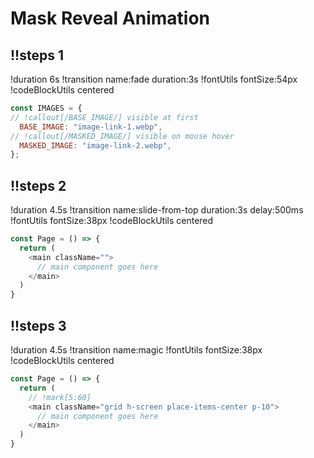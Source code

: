 
# Mask Reveal Animation

## !!steps 1

!duration 6s 
!transition name:fade duration:3s
!fontUtils fontSize:54px
!codeBlockUtils centered


```js ! preparing assets
const IMAGES = {
// !callout[/BASE_IMAGE/] visible at first
  BASE_IMAGE: "image-link-1.webp",
// !callout[/MASKED_IMAGE/] visible on mouse hover
  MASKED_IMAGE: "image-link-2.webp",
};
```

## !!steps 2
!duration 4.5s
!transition name:slide-from-top duration:3s delay:500ms
!fontUtils fontSize:38px
!codeBlockUtils centered

```js !
const Page = () => {
  return (
    <main className="">
      // main component goes here
    </main>
  )
}
```

## !!steps 3
!duration 4.5s
!transition name:magic 
!fontUtils fontSize:38px
!codeBlockUtils centered

```js !
const Page = () => {
  return (
    // !mark[5:60]
    <main className="grid h-screen place-items-center p-10">
      // main component goes here
    </main>
  )
}
```
